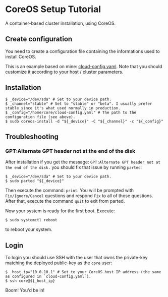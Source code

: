 # CoreOS Setup Tutorial

A container-based cluster installation, using CoreOS.

## Create configuration

You need to create a configuration file containing the informations used to install CoreOS.

This is an example based on mine: [cloud-config.yaml](./assets/host-cloud-config.yaml).
Note that you should customize it according to your host / cluster parameters.

## Installation

```ShellSession
$ _device="/dev/sda" # Set to your device path.
$ _channel="stable" # Set to "stable" or "beta". I usually prefer stable since it's what used normally in production.
$ _config="/home/core/cloud-config.yaml" # The path to the configuration file (see above).
$ sudo coreos-install -d "${_device}" -C "${_channel}" -c "${_config}"
```

## Troubleshooting

### GPT:Alternate GPT header not at the end of the disk

After installation if you get the message: `GPT:Alternate GPT header not at the end of the disk.` you should fix that issue by running `parted`:

```ShellSession
$ _device="/dev/sda" # Set to your device path.
$ sudo parted "${_device}"
```

Then execute the command: `print`. You will be prompted with `Fix/Ignore/Cancel` questions and respond `Fix` to all of those questions. After that, execute the command `quit` to exit from parted.

Now your system is ready for the first boot. Execute:

```ShellSession
$ sudo systemctl reboot
```

to reboot your system.

## Login

To login you should use SSH with the user that owns the private-key matching the deployed public-key as the `core` user:

```ShellSession
$ _host_ip="10.0.10.1" # Set to your CoreOS host IP address (the same as configured in `cloud-config.yaml`).
$ ssh core@${_host_ip}
```

Boom! You'd be in!
